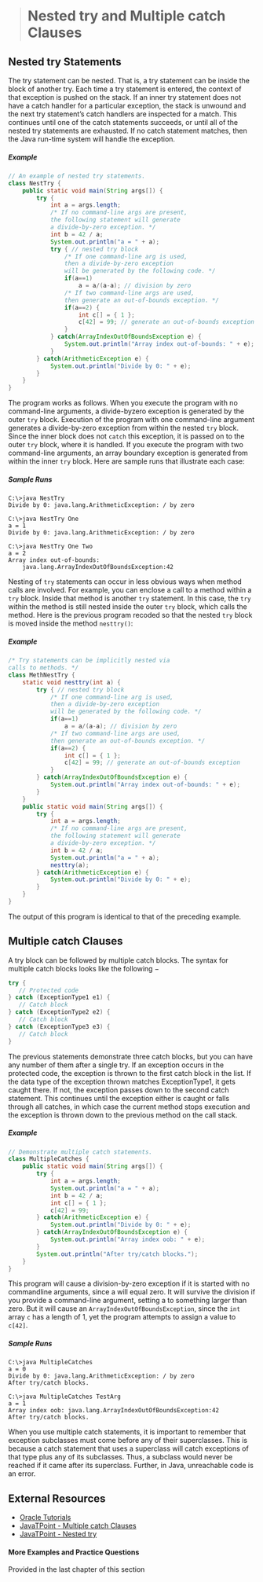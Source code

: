 ># Nested try and Multiple catch Clauses

## Nested try Statements

The try statement can be nested. That is, a try statement can be inside the block of another try. Each time a try statement is entered, the context of that exception is pushed on the stack. If an inner try statement does not have a catch handler for a particular exception, the stack is unwound and the next try statement’s catch handlers are inspected for a match. This continues until one of the catch statements succeeds, or until all of the nested try statements are exhausted. If no catch statement matches, then the Java run-time system will handle the exception.

##### Example

```java
// An example of nested try statements.
class NestTry {
    public static void main(String args[]) {
        try {
            int a = args.length;
            /* If no command-line args are present,
            the following statement will generate
            a divide-by-zero exception. */
            int b = 42 / a;
            System.out.println("a = " + a);
            try { // nested try block
                /* If one command-line arg is used,
                then a divide-by-zero exception
                will be generated by the following code. */
                if(a==1)
                    a = a/(a-a); // division by zero
                /* If two command-line args are used,
                then generate an out-of-bounds exception. */
                if(a==2) {
                    int c[] = { 1 };
                    c[42] = 99; // generate an out-of-bounds exception
                }
            } catch(ArrayIndexOutOfBoundsException e) {
                System.out.println("Array index out-of-bounds: " + e);
            }
        } catch(ArithmeticException e) {
            System.out.println("Divide by 0: " + e);
        }
    }
}
```

The program works as follows. When you execute the program with no command-line arguments, a divide-byzero exception is generated by the outer `try` block. Execution of the program with one command-line argument generates a divide-by-zero exception from within the nested `try` block. Since the inner block does not `catch` this exception, it is passed on to the outer `try` block, where it is handled. If you execute the program with two command-line arguments, an array boundary exception is generated from within the inner `try` block. Here are sample
runs that illustrate each case:

##### Sample Runs
    C:\>java NestTry
    Divide by 0: java.lang.ArithmeticException: / by zero

    C:\>java NestTry One
    a = 1
    Divide by 0: java.lang.ArithmeticException: / by zero
    
    C:\>java NestTry One Two
    a = 2
    Array index out-of-bounds:
        java.lang.ArrayIndexOutOfBoundsException:42


Nesting of `try` statements can occur in less obvious ways when method calls are involved. For example, you can enclose a call to a method within a `try` block. Inside that method is another `try` statement. In this case, the `try` within the method is still nested inside the outer `try` block, which calls the method. Here is the previous program recoded so that the nested `try` block is moved inside the method `nesttry()`:

##### Example
```java
/* Try statements can be implicitly nested via
calls to methods. */
class MethNestTry {
    static void nesttry(int a) {
        try { // nested try block
            /* If one command-line arg is used,
            then a divide-by-zero exception
            will be generated by the following code. */
            if(a==1)
                a = a/(a-a); // division by zero
            /* If two command-line args are used,
            then generate an out-of-bounds exception. */
            if(a==2) {
                int c[] = { 1 };
                c[42] = 99; // generate an out-of-bounds exception
            }
        } catch(ArrayIndexOutOfBoundsException e) {
            System.out.println("Array index out-of-bounds: " + e);
        }
    }
    public static void main(String args[]) {
        try {
            int a = args.length;
            /* If no command-line args are present,
            the following statement will generate
            a divide-by-zero exception. */
            int b = 42 / a;
            System.out.println("a = " + a);
            nesttry(a);
        } catch(ArithmeticException e) {
            System.out.println("Divide by 0: " + e);
        }
    }
}
```

The output of this program is identical to that of the preceding example.

## Multiple catch Clauses

A try block can be followed by multiple catch blocks. The syntax for multiple catch blocks looks like the following −

```java
try {
   // Protected code
} catch (ExceptionType1 e1) {
   // Catch block
} catch (ExceptionType2 e2) {
   // Catch block
} catch (ExceptionType3 e3) {
   // Catch block
}
```

The previous statements demonstrate three catch blocks, but you can have any number of them after a single try. If an exception occurs in the protected code, the exception is thrown to the first catch block in the list. If the data type of the exception thrown matches ExceptionType1, it gets caught there. If not, the exception passes down to the second catch statement. This continues until the exception either is caught or falls through all catches, in which case the current method stops execution and the exception is thrown down to the previous method on the call stack.

##### Example

```java
// Demonstrate multiple catch statements.
class MultipleCatches {
    public static void main(String args[]) {
        try {
            int a = args.length;
            System.out.println("a = " + a);
            int b = 42 / a;
            int c[] = { 1 };
            c[42] = 99;
        } catch(ArithmeticException e) {
            System.out.println("Divide by 0: " + e);
        } catch(ArrayIndexOutOfBoundsException e) {
            System.out.println("Array index oob: " + e);
        }
        System.out.println("After try/catch blocks.");
    }
}
```

This program will cause a division-by-zero exception if it is started with no commandline arguments, since a will equal zero. It will survive the division if you provide a command-line argument, setting a to something larger than zero. But it will cause an `ArrayIndexOutOfBoundsException`, since the `int` array `c` has a length of 1, yet the program attempts to assign a value to `c[42]`.

##### Sample Runs
    C:\>java MultipleCatches
    a = 0
    Divide by 0: java.lang.ArithmeticException: / by zero
    After try/catch blocks.

    C:\>java MultipleCatches TestArg
    a = 1
    Array index oob: java.lang.ArrayIndexOutOfBoundsException:42
    After try/catch blocks.


When you use multiple catch statements, it is important to remember that exception subclasses must come before any of their superclasses. This is because a catch statement that uses a superclass will catch exceptions of that type plus any of its subclasses. Thus, a subclass would never be reached if it came after its superclass. Further, in Java, unreachable code is an error.

## External Resources

* [Oracle Tutorials](https://docs.oracle.com/javase/tutorial/essential/exceptions/catch.html)
* [JavaTPoint - Multiple catch Clauses](https://www.javatpoint.com/multiple-catch-block-in-java)
* [JavaTPoint - Nested try](https://www.javatpoint.com/nested-try-block)


#### More Examples and Practice Questions
Provided in the last chapter of this section